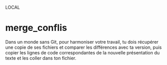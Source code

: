 LOCAL

# merge_conflis

Dans un monde sans Git, pour harmoniser votre travail, tu dois récupérer une copie de ses fichiers et comparer les différences avec ta version,
puis copier les lignes de code correspondantes de la nouvelle présentation du texte et les coller dans ton fichier.
